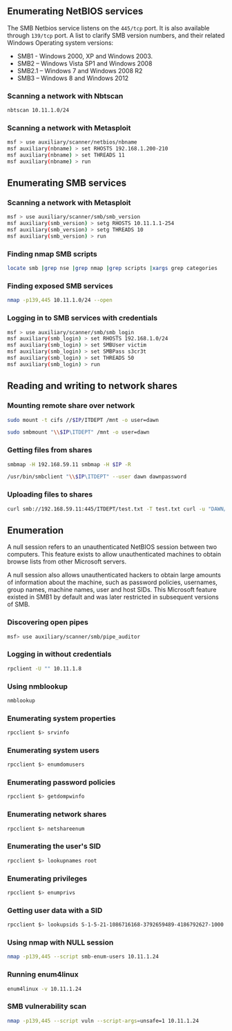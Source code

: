 ## Enumerating NetBIOS services 

The SMB Netbios service listens on the `445/tcp` port. 
It is also available through `139/tcp` port. 
A list to clarify SMB version numbers, and their related Windows Operating system versions: 
- SMB1 - Windows 2000, XP and Windows 2003. 
- SMB2 – Windows Vista SP1 and Windows 2008 
- SMB2.1 – Windows 7 and Windows 2008 R2 
- SMB3 – Windows 8 and Windows 2012

### Scanning a network with Nbtscan 

```bash
nbtscan 10.11.1.0/24
```

### Scanning a network with Metasploit 

```bash
msf > use auxiliary/scanner/netbios/nbname 
msf auxiliary(nbname) > set RHOSTS 192.168.1.200-210 
msf auxiliary(nbname) > set THREADS 11 
msf auxiliary(nbname) > run
```

## Enumerating SMB services 
### Scanning a network with Metasploit 

```bash
msf > use auxiliary/scanner/smb/smb_version 
msf auxiliary(smb_version) > setg RHOSTS 10.11.1.1-254 
msf auxiliary(smb_version) > setg THREADS 10 
msf auxiliary(smb_version) > run
```

### Finding nmap SMB scripts 

```bash
locate smb |grep nse |grep nmap |grep scripts |xargs grep categories
```

### Finding exposed SMB services 

```bash
nmap -p139,445 10.11.1.0/24 --open
```

### Logging in to SMB services with credentials 

```bash
msf > use auxiliary/scanner/smb/smb_login 
msf auxiliary(smb_login) > set RHOSTS 192.168.1.0/24 
msf auxiliary(smb_login) > set SMBUser victim 
msf auxiliary(smb_login) > set SMBPass s3cr3t 
msf auxiliary(smb_login) > set THREADS 50 
msf auxiliary(smb_login) > run
```

## Reading and writing to network shares 
### Mounting remote share over network 

```bash
sudo mount -t cifs //$IP/ITDEPT /mnt -o user=dawn
```

```bash
sudo smbmount "\\$IP\ITDEPT" /mnt -o user=dawn
```

### Getting files from shares 

```bash
smbmap -H 192.168.59.11 smbmap -H $IP -R
```

```bash
/usr/bin/smbclient "\\$IP\ITDEPT" --user dawn dawnpassword
```

### Uploading files to shares 

```bash
curl smb://192.168.59.11:445/ITDEPT/test.txt -T test.txt curl -u "DAWN/dawn:dawn" --upload-file pwn.sh "smb://$IP/ITDEPT/"
```

## Enumeration 

A null session refers to an unauthenticated NetBIOS session between two computers. 
This feature exists to allow unauthenticated machines to obtain browse lists from other Microsoft servers.

A null session also allows unauthenticated hackers to obtain large amounts of information about the machine, 
such as password policies, usernames, group names, machine names, user and host SIDs. 
This Microsoft feature existed in SMB1 by default and was later restricted in subsequent versions of SMB.

### Discovering open pipes

```bash
msf> use auxiliary/scanner/smb/pipe_auditor
```

### Logging in without credentials 

```bash
rpclient -U "" 10.11.1.8
```

### Using nmblookup
```bash
nmblookup
```

### Enumerating system properties 

```bash
rpcclient $> srvinfo
```

### Enumerating system users 

```bash
rpcclient $> enumdomusers
```

### Enumerating password policies 

```bash
rpcclient $> getdompwinfo
```

### Enumerating network shares 

```bash
rpcclient $> netshareenum
```

### Enumerating the user's SID 

```bash
rpcclient $> lookupnames root
```

### Enumerating privileges 

```bash
rpcclient $> enumprivs
```

### Getting user data with a SID 

```bash
rpcclient $> lookupsids S-1-5-21-1086716168-3792659489-4186792627-1000
```

### Using nmap with NULL session 

```bash
nmap -p139,445 --script smb-enum-users 10.11.1.24
```

### Running enum4linux 

```bash
enum4linux -v 10.11.1.24
```

### SMB vulnerability scan 

```bash
nmap -p139,445 --script vuln --script-args=unsafe=1 10.11.1.24
```

